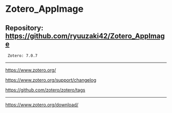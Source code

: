 # Zotero_AppImage

## Repository: https://github.com/ryuuzaki42/Zotero_AppImage
     Zotero: 7.0.7

---

https://www.zotero.org/

https://www.zotero.org/support/changelog

https://github.com/zotero/zotero/tags

---

https://www.zotero.org/download/
